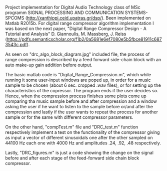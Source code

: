 
Project implementation for Digital Audio Technology class of MSc programm SIGNAL PROCESSING AND COMMUNICATION SYSTEMS-SPCOMS (http://xanthippi.ceid.upatras.gr/dsp/). Been implemented on Matlab R2015b. For digital range compressor algorithm implementation I was based on the next paper, "Digital Range Compressor Design - A Tutorial and Analysis" D. Giannoulis, M. Massberg, J. Reiss (https://pdfs.semanticscholar.org/f1b2/0a5681e6ef7080e5b5fbce81911c6873543c.pdf).

As seen on "drc_algo_block_diagram.jpg" included file, the process of range compression is described by a feed forward side-chain block with an auto make-up gain addition before output. 

The basic matlab code is "Digital_Range_Compression.m", which while running it some user-input windows are poped up, in order for a music sample to be chosen (about 6 sec. cropped .wav files), or for setting up the characteristics of the copressor. The program ends if the user decides so. Hence, when the compression process finishes some plots come up comparing tha music sample before and after compression and a window asking the user if he want to listen to the sample before or/and after the compression and lastly if the user wants to repeat the process for another sample or for the same with different compressor parameters.

On the other hand, "compTest.m" file and "DRC_test.m" function respectively implement a test on the functionality of the compressor giving as input a vector of different sinusoidals one after the other sampled on 44100 Hz each one with 4000 Hz and amplitudes .24, .92, .48 respectively. 

Lastly, "DRC_figures.m" is just a code showing the change on the signal before and after each stage of the feed-forward side chain block compressor. 
